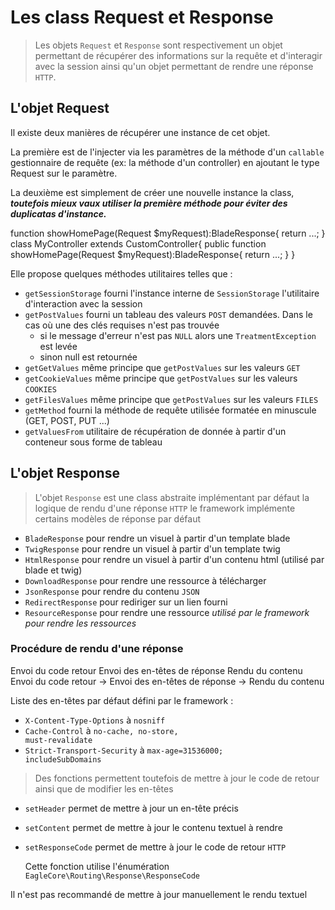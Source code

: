 # Les class Request et Response

> Les objets <code>Request</code> et <code>Response</code> sont respectivement un objet permettant de récupérer des informations sur la requête et d'interagir avec la session ainsi qu'un objet permettant de rendre une réponse <code>HTTP</code>.

## L'objet Request

Il existe deux manières de récupérer une instance de cet objet.

La première est de l'injecter via les paramètres de la méthode d'un <code>callable</code> gestionnaire de requête (ex: la méthode d'un controller) en ajoutant le type Request sur le paramètre.

La deuxième est simplement de créer une nouvelle instance la class, ***toutefois mieux vaux utiliser la première méthode pour éviter des duplicatas d'instance.***

<code-block lang="php">
function showHomePage(Request $myRequest):BladeResponse{
    return ...;
}
</code-block>

<code-block lang="php">
class MyController extends CustomController{
    public function showHomePage(Request $myRequest):BladeResponse{
        return ...;
    }
}
</code-block>

Elle propose quelques méthodes utilitaires telles que :

- <code>getSessionStorage</code> fourni l'instance interne de <code>SessionStorage</code> l'utilitaire d'interaction avec la session
- <code>getPostValues</code> fourni un tableau des valeurs <code>POST</code> demandées. Dans le cas où une des clés requises n'est pas trouvée
    - si le message d'erreur n'est pas <code>NULL</code> alors une <code>TreatmentException</code> est levée
    - sinon null est retournée
- <code>getGetValues</code> même principe que <code>getPostValues</code> sur les valeurs <code>GET</code>
- <code>getCookieValues</code> même principe que <code>getPostValues</code> sur les valeurs <code>COOKIES</code>
- <code>getFilesValues</code> même principe que <code>getPostValues</code> sur les valeurs <code>FILES</code>
- <code>getMethod</code> fourni la méthode de requête utilisée formatée en minuscule (GET, POST, PUT ...)
- <code>getValuesFrom</code> utilitaire de récupération de donnée à partir d'un conteneur sous forme de tableau

## L'objet Response

> L'objet <code>Response</code> est une class abstraite implémentant par défaut la logique de rendu d'une réponse <code>HTTP</code> le framework implémente certains modèles de réponse par défaut

- <code>BladeResponse</code> pour rendre un visuel à partir d'un template blade
- <code>TwigResponse</code> pour rendre un visuel à partir d'un template twig
- <code>HtmlResponse</code> pour rendre un visuel à partir d'un contenu html (utilisé par blade et twig)
- <code>DownloadResponse</code> pour rendre une ressource à télécharger
- <code>JsonResponse</code> pour rendre du contenu <code>JSON</code>
- <code>RedirectResponse</code> pour rediriger sur un lien fourni
- <code>ResourceResponse</code> pour rendre une ressource *utilisé par le framework pour rendre les ressources*

### Procédure de rendu d'une réponse

<tabs>
<tab title="Procédure">
<procedure>
<step>Envoi du code retour</step>
<step>Envoi des en-têtes de réponse</step>
<step>Rendu du contenu</step>
</procedure>
</tab>
<tab title="Schéma">
<code-block lang="d2">
Envoi du code retour -> Envoi des en-têtes de réponse -> Rendu du contenu
</code-block>
</tab>
</tabs>

Liste des en-têtes par défaut défini par le framework :

- <code>X-Content-Type-Options</code> à <code>nosniff</code>
- <code>Cache-Control</code> à <code>no-cache, no-store, must-revalidate</code>
- <code>Strict-Transport-Security</code> à <code>max-age=31536000; includeSubDomains</code>

> Des fonctions permettent toutefois de mettre à jour le code de retour ainsi que de modifier les en-têtes

- <code>setHeader</code> permet de mettre à jour un en-tête précis
- <code>setContent</code> permet de mettre à jour le contenu textuel à rendre
- <code>setResponseCode</code> permet de mettre à jour le code de retour <code>HTTP</code>
  
    Cette fonction utilise l'énumération <code>EagleCore\Routing\Response\ResponseCode</code>

<warning>Il n'est pas recommandé de mettre à jour manuellement le rendu textuel</warning>